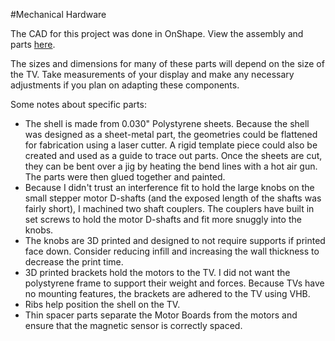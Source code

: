 #Mechanical Hardware

The CAD for this project was done in OnShape. View the assembly and parts [here](https://cad.onshape.com/documents/a323499ca448ff5cfd3dca22/w/1d5ba33bc2795cecee47b742/e/558a06e23199a00c5437c471).

The sizes and dimensions for many of these parts will depend on the size of the TV. Take measurements of your display and make any necessary adjustments if you plan on adapting these components.

Some notes about specific parts:

* The shell is made from 0.030" Polystyrene sheets. Because the shell was designed as a sheet-metal part, the geometries could be flattened for fabrication using a laser cutter. A rigid template piece could also be created and used as a guide to trace out parts. Once the sheets are cut, they can be bent over a jig by heating the bend lines with a hot air gun. The parts were then glued together and painted.
* Because I didn't trust an interference fit to hold the large knobs on the small stepper motor D-shafts (and the exposed length of the shafts was fairly short), I machined two shaft couplers. The couplers have built in set screws to hold the motor D-shafts and fit more snuggly into the knobs.
* The knobs are 3D printed and designed to not require supports if printed face down. Consider reducing infill and increasing the wall thickness to decrease the print time.
* 3D printed brackets hold the motors to the TV. I did not want the polystyrene frame to support their weight and forces. Because TVs have no mounting features, the brackets are adhered to the TV using VHB.
* Ribs help position the shell on the TV.
* Thin spacer parts separate the Motor Boards from the motors and ensure that the magnetic sensor is correctly spaced.